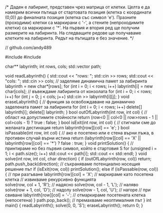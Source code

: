 /* Даден е лабиринт, представен чрез матрица от клетки. Целта е да намерим всички пътища от стартовата позиция 
(клетка с координати (0,0)) до финалната позиция (клетка със символ 'e'). Празните (проходими) клетки са маркирани с '-', а
стените (непроходимите клетки) са маркирани с '*'. На първия и втория ред ще получим размерите на лабиринта. На следващите 
редове ще получаваме клетките на лабиринта. Редът на пътищата е без значение. */

// github.com/andy489

#include <iostream>
#include <vector>

char** labyrinth;
int rows, cols;
std::vector<char> path;

void readLabyrinth() {
	std::cout << "rows: ";
	std::cin >> rows;
	std::cout << "cols: ";
	std::cin >> cols;
	// заделяме динамична памет за лабиринта
	labyrinth = new char*[rows];
	for (int i = 0; i < rows; i++) labyrinth[i] = new char[cols];
	// въвеждаме лабиринта от конзолата
	for (int i = 0; i < rows; i++)
		for (int j = 0; j < cols; j++) std::cin >> labyrinth[i][j];
}
void eraseLabyrinth() { // функция за освобождаване на динамично заделената памет за лабиринта
	for (int i = 0; i < rows; i++) delete[] labyrinth[i];
	delete[] labyrinth;
}
bool outOfLabyrinth(int row, int col) { // област на допустимите стойности
	return (row<0 || col<0 || row>rows - 1 || col>cols - 1) ? true : false;
}
bool isExit(int row, int col) { // стигнали сме до желаната дестинация
	return labyrinth[row][col] == 'e';
}
bool isPassable(int row, int col) { // ако е посетено или е стена върни лъжа, в противен случай върни истина
	return (labyrinth[row][col] == 'X' || labyrinth[row][col] == '*') ? false : true;
}
void printSolution() { // принтираме но без първия символ, който е стартовия S
	for (unsigned i = 1; i < path.size(); i++) std::cout << path[i];
	std::cout << std::endl;
}
void solve(int row, int col, char direction) {
	if (outOfLabyrinth(row, col)) return;
	path.push_back(direction); // съхраняваме потенциално носещия решение път
	if (isExit(row, col)) printSolution();
	else if (isPassable(row, col)) {
		// при разгъване
		labyrinth[row][col] = 'X'; // маркираме като посетена клетка
		// извикваме рекурсивно функцията		
		solve(row, col + 1, 'R'); // надясно
		solve(row, col - 1, 'L'); // наляво
		solve(row + 1, col, 'D'); // надолу
		solve(row - 1, col, 'U'); // нагоре
		// при свиване
		labyrinth[row][col] = '-'; // отмаркираме посетената клетка (непосетена)
	}
	path.pop_back(); // премахваме неоптималния път
}
int main() {
	readLabyrinth();
	solve(0, 0, 'S');
	eraseLabyrinth();
	return 0;
}
